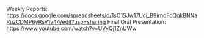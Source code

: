 Weekly Reports: https://docs.google.com/spreadsheets/d/1sO1SJw17Ucj_B9irnoFoQqkBNNaRuzCDMP6yRsV1v44/edit?usp=sharing
Final Oral Presentation: https://www.youtube.com/watch?v=UVyQj1ZnUWw
